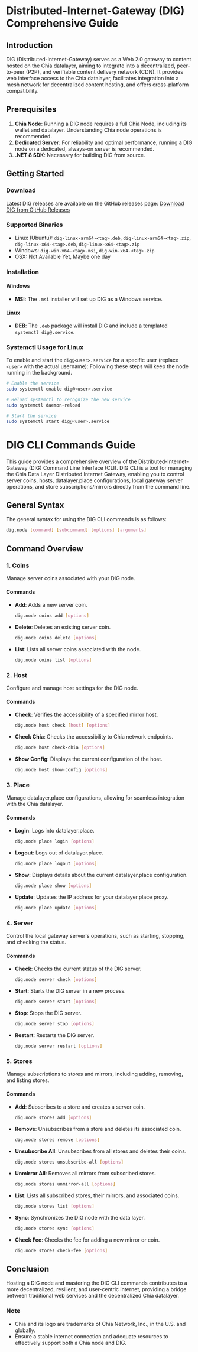 # Distributed-Internet-Gateway (DIG) Comprehensive Guide

## Introduction

DIG (Distributed-Internet-Gateway) serves as a Web 2.0 gateway to content hosted on the Chia datalayer, aiming to integrate into a decentralized, peer-to-peer (P2P), and verifiable content delivery network (CDN). It provides web interface access to the Chia datalayer, facilitates integration into a mesh network for decentralized content hosting, and offers cross-platform compatibility.

## Prerequisites

1. **Chia Node**: Running a DIG node requires a full Chia Node, including its wallet and datalayer. Understanding Chia node operations is recommended.
2. **Dedicated Server**: For reliability and optimal performance, running a DIG node on a dedicated, always-on server is recommended.
3. **.NET 8 SDK**: Necessary for building DIG from source.

## Getting Started

### Download

Latest DIG releases are available on the GitHub releases page: [Download DIG from GitHub Releases](https://github.com/Datalayer-Storage/Distributed-Internet-Gateway/releases)

### Supported Binaries

- Linux (Ubuntu): `dig-linux-arm64-<tag>.deb`, `dig-linux-arm64-<tag>.zip`, `dig-linux-x64-<tag>.deb`, `dig-linux-x64-<tag>.zip`
- Windows: `dig-win-x64-<tag>.msi`, `dig-win-x64-<tag>.zip`
- OSX: Not Available Yet, Maybe one day

### Installation

#### Windows

- **MSI**: The `.msi` installer will set up DIG as a Windows service.

#### Linux

- **DEB**: The `.deb` package will install DIG and include a templated `systemctl dig@.service`.

### Systemctl Usage for Linux

To enable and start the `dig@<user>.service` for a specific user (replace `<user>` with the actual username):
Following these steps will keep the node running in the background.

```bash
# Enable the service
sudo systemctl enable dig@<user>.service

# Reload systemctl to recognize the new service
sudo systemctl daemon-reload

# Start the service
sudo systemctl start dig@<user>.service
```

# DIG CLI Commands Guide

This guide provides a comprehensive overview of the Distributed-Internet-Gateway (DIG) Command Line Interface (CLI). DIG CLI is a tool for managing the Chia Data Layer Distributed Internet Gateway, enabling you to control server coins, hosts, datalayer.place configurations, local gateway server operations, and store subscriptions/mirrors directly from the command line.

## General Syntax

The general syntax for using the DIG CLI commands is as follows:

```bash
dig.node [command] [subcommand] [options] [arguments]
```

## Command Overview

### 1. Coins

Manage server coins associated with your DIG node.

#### Commands

- **Add**: Adds a new server coin.
  ```bash
  dig.node coins add [options]
  ```
- **Delete**: Deletes an existing server coin.
  ```bash
  dig.node coins delete [options]
  ```
- **List**: Lists all server coins associated with the node.
  ```bash
  dig.node coins list [options]
  ```

### 2. Host

Configure and manage host settings for the DIG node.

#### Commands

- **Check**: Verifies the accessibility of a specified mirror host.
  ```bash
  dig.node host check [host] [options]
  ```
- **Check Chia**: Checks the accessibility to Chia network endpoints.
  ```bash
  dig.node host check-chia [options]
  ```
- **Show Config**: Displays the current configuration of the host.
  ```bash
  dig.node host show-config [options]
  ```

### 3. Place

Manage datalayer.place configurations, allowing for seamless integration with the Chia datalayer.

#### Commands

- **Login**: Logs into datalayer.place.
  ```bash
  dig.node place login [options]
  ```
- **Logout**: Logs out of datalayer.place.
  ```bash
  dig.node place logout [options]
  ```
- **Show**: Displays details about the current datalayer.place configuration.
  ```bash
  dig.node place show [options]
  ```
- **Update**: Updates the IP address for your datalayer.place proxy.
  ```bash
  dig.node place update [options]
  ```

### 4. Server

Control the local gateway server's operations, such as starting, stopping, and checking the status.

#### Commands

- **Check**: Checks the current status of the DIG server.
  ```bash
  dig.node server check [options]
  ```
- **Start**: Starts the DIG server in a new process.
  ```bash
  dig.node server start [options]
  ```
- **Stop**: Stops the DIG server.
  ```bash
  dig.node server stop [options]
  ```
- **Restart**: Restarts the DIG server.
  ```bash
  dig.node server restart [options]
  ```

### 5. Stores

Manage subscriptions to stores and mirrors, including adding, removing, and listing stores.

#### Commands

- **Add**: Subscribes to a store and creates a server coin.
  ```bash
  dig.node stores add [options]
  ```
- **Remove**: Unsubscribes from a store and deletes its associated coin.
  ```bash
  dig.node stores remove [options]
  ```
- **Unsubscribe All**: Unsubscribes from all stores and deletes their coins.
  ```bash
  dig.node stores unsubscribe-all [options]
  ```
- **Unmirror All**: Removes all mirrors from subscribed stores.
  ```bash
  dig.node stores unmirror-all [options]
  ```
- **List**: Lists all subscribed stores, their mirrors, and associated coins.
  ```bash
  dig.node stores list [options]
  ```
- **Sync**: Synchronizes the DIG node with the data layer.
  ```bash
  dig.node stores sync [options]
  ```
- **Check Fee**: Checks the fee for adding a new mirror or coin.
  ```bash
  dig.node stores check-fee [options]
  ```

## Conclusion

Hosting a DIG node and mastering the DIG CLI commands contributes to a more decentralized, resilient, and user-centric internet, providing a bridge between traditional web services and the decentralized Chia datalayer.

### Note

- Chia and its logo are trademarks of Chia Network, Inc., in the U.S. and globally.
- Ensure a stable internet connection and adequate resources to effectively support both a Chia node and DIG.